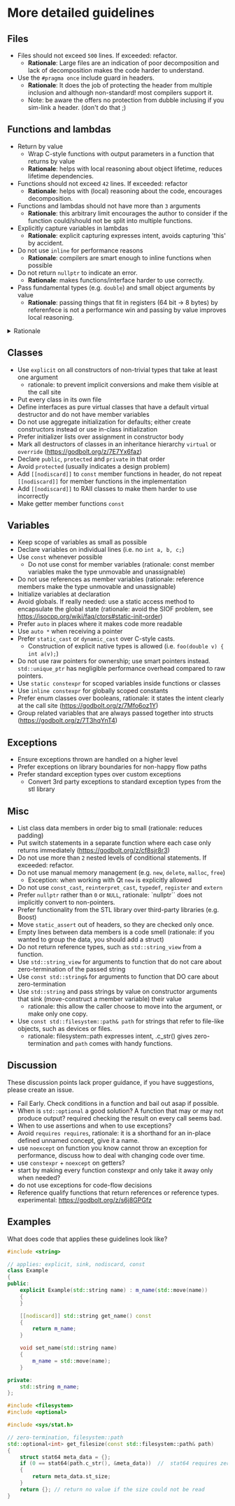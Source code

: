# More detailed guidelines


## Files

-   Files should not exceed `500` lines. If exceeded: refactor.
    -  **Rationale**: Large files are an indication of poor decomposition and lack of decomposition makes the code harder to understand.
-   Use the `#pragma once` include guard in headers. 
    -  **Rationale**: It does the job of protecting the header from multiple inclusion and although non-standard! most compilers support it.
    -  Note: be aware the offers no protection from dubble inclusing if you sim-link a header. (don't do that ;)

## Functions and lambdas

-   Return by value
    -   Wrap C-style functions with output parameters in a function that returns by value
    -   **Rationale**: helps with local reasoning about object lifetime, reduces lifetime dependencies.
-   Functions should not exceed `42` lines. If exceeded: refactor
    -   **Rationale**: helps with (local) reasoning about the code, encourages decomposition.
-   Functions and lambdas should not have more than `3` arguments
    -   **Rationale**: this arbitrary limit encourages the author to consider if the function could/should not be split into multiple functions.
-   Explicitly capture variables in lambdas
    - **Rationale**: explicit capturing expresses intent, avoids capturing 'this' by accident.
-   Do not use `inline` for performance reasons
    - **Rationale**: compilers are smart enough to inline functions when possible
-   Do not return `nullptr` to indicate an error.
    - **Rationale**: makes functions/interface harder to use correctly.
-   Pass fundamental types (e.g. `double`) and small object arguments by value
    - **Rationale**: passing things that fit in registers (64 bit -> 8 bytes) by referenfece is not a performance win and passing by value improves local reasoning.


<details><summary>Rationale</summary>Large files are an indication of poor decomposition and lack of decomposition makes the code hard to understand.</details>

## Classes

-   Use `explicit` on all constructors of non-trivial types that take at least one argument 
    - rationale: to prevent implicit conversions and make them visible at the call site
-   Put every class in its own file
-   Define interfaces as pure virtual classes that have a default virtual destructor and do not have member variables
-   Do not use aggregate initialization for defaults; either create constructors instead or use in-class initialization
-   Prefer initializer lists over assignment in constructor body
-   Mark all destructors of classes in an inheritance hierarchy `virtual` or `override` (https://godbolt.org/z/7E7Yx6faz)
-   Declare `public`, `protected` and `private` in that order
-   Avoid `protected` (usually indicates a design problem)
-   Add `[[nodiscard]]` to `const` member functions in header, do not repeat `[[nodiscard]]` for member functions in the implementation
-   Add `[[nodiscard]]` to RAII classes to make them harder to use incorrectly
-   Make getter member functions `const`


## Variables

-   Keep scope of variables as small as possible
-   Declare variables on individual lines (i.e. no `int a, b, c;`)
-   Use `const` whenever possible
    -   Do not use const for member variables (rationale: const member variables make the type unmovable and unassignable)
-   Do not use references as member variables (rationale: reference members make the type unmovable and unassignable)
-   Initialize variables at declaration
-   Avoid globals. If really needed: use a static access method to encapsulate the global state (rationale: avoid the SIOF problem, see https://isocpp.org/wiki/faq/ctors#static-init-order)
-   Prefer `auto` in places where it makes code more readable
-   Use `auto *` when receiving a pointer
-   Prefer `static_cast` or `dynamic_cast` over C-style casts.
    -   Construction of explicit native types is allowed (i.e. `foo(double v) { int a(v);`)
-   Do not use raw pointers for ownership; use smart pointers instead. `std::unique_ptr` has negligible performance overhead compared to raw pointers.
-   Use `static constexpr` for scoped variables inside functions or classes
-   Use `inline constexpr` for globally scoped constants
-   Prefer enum classes over booleans, rationale: it states the intent clearly at the call site (https://godbolt.org/z/7Mfo6oz1Y)
-   Group related variables that are always passed together into structs (https://godbolt.org/z/7T3hqYnT4)

## Exceptions

-   Ensure exceptions thrown are handled on a higher level
-   Prefer exceptions on library boundaries for non-happy flow paths
-   Prefer standard exception types over custom exceptions
    -   Convert 3rd party exceptions to standard exception types from the stl library


## Misc

-   List class data members in order big to small (rationale: reduces padding)
-   Put switch statements in a separate function where each case only returns immediately (https://godbolt.org/z/cf8sjr8r3)
-   Do not use more than `2` nested levels of conditional statements. If exceeded: refactor.
-   Do not use manual memory management (e.g. `new`, `delete`, `malloc`, `free`)
    -   Exception: when working with Qt `new` is explicitly allowed
-   Do not use `const_cast`, `reinterpret_cast`, `typedef`, `register` and `extern`
-   Prefer `nullptr` rather than `0` or `NULL`, rationale: `nullptr`` does not implicitly convert to non-pointers.
-   Prefer functionality from the STL library over third-party libraries (e.g. Boost)
-   Move `static_assert` out of headers, so they are checked only once.
-   Empty lines between data members is a code smell (rationale: if you wanted to group the data, you should add a struct)
-   Do not return reference types, such as `std::string_view` from a function.
-   Use `std::string_view` for arguments to function that do not care about zero-termination of the passed string
-   Use `const std::string&` for arguments to function that DO care about zero-termination
-   Use `std::string` and pass strings by value on constructor arguments that sink (move-construct a member variable) their value 
    - rationale: this allow the caller choose to move into the argument, or make only one copy.
-   Use `const std::filesystem::path& path` for strings that refer to file-like objects, such as devices or files.
    - rationale: filesystem::path expresses intent, .c_str() gives zero-termination and `path` comes with handy functions.

## Discussion

These discussion points lack proper guidance, if you have suggestions, please create an issue. 

-   Fail Early. Check conditions in a function and bail out asap if possible.
-   When is `std::optional` a good solution? A function that may or may not produce output? required checking the result on every call seems bad.
-   When to use assertions and when to use exceptions?
-   Avoid `requires requires`, rationale: it is a shorthand for an in-place defined unnamed concept, give it a name.
-   use `noexcept` on function you know cannot throw an exception for performance, discuss how to deal with changing code over time.
-   use `constexpr` + `noexcept` on getters?
-   start by making every function constexpr and only take it away only when needed?
-   do not use exceptions for code-flow decisions
-   Reference qualify functions that return references or reference types. experimental: https://godbolt.org/z/s6j8GPGfz

## Examples

What does code that applies these guidelines look like?

```cpp
#include <string>

// applies: explicit, sink, nodiscard, const
class Example
{
public:
    explicit Example(std::string name) : m_name(std::move(name))
    {
    }

    [[nodiscard]] std::string get_name() const
    {
        return m_name;
    }

    void set_name(std::string name)
    {
        m_name = std::move(name);
    }

private:
    std::string m_name;
};

#include <filesystem>
#include <optional>

#include <sys/stat.h>

// zero-termination, filesystem::path
std::optional<int> get_filesize(const std::filesystem::path& path)
{
    struct stat64 meta_data = {};
    if (0 == stat64(path.c_str(), &meta_data))  //  stat64 requires zero-termination
    {
        return meta_data.st_size;
    }
    return {}; // return no value if the size could not be read
}
```
